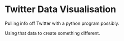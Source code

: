 # Twitter Data Visualisation
Pulling info off Twitter with a python program possibly.

Using that data to create something different. 

#
